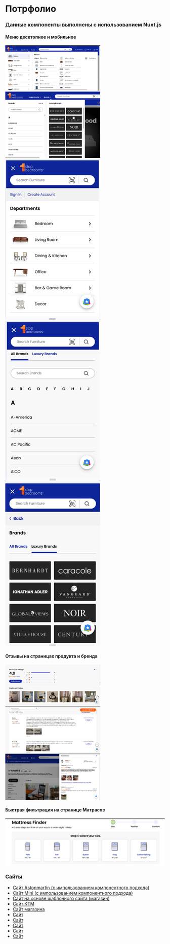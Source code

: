 # Потрфолио
  <h3>Данные компоненты выполнены с использованием Nuxt.js </h3>
  <div> 
    <h4>Меню десктопное и мобильное</h4>
    <img src="Photo my work Nuxt.js/menuDesktop-1.png" width="300px">
    <img src="Photo my work Nuxt.js/menuDesktop-2.png" width="300px">
    <br/>
    <img src="Photo my work Nuxt.js/menuMobile-1.png" width="300px">
    <img src="Photo my work Nuxt.js/menuMobile-2.png" width="300px">
    <img src="Photo my work Nuxt.js/menuMobile-3.png" width="300px">
</div>
<div>
   <h4>Отзывы на страницах продукта и бренда</h4>
    <img src="Photo my work Nuxt.js/reviews-1.png" width="300px">
    <img src="Photo my work Nuxt.js/reviews-2.png" width="300px">
    <img src="Photo my work Nuxt.js/reviews-3.png" width="300px">
</div>
<div>
   <h4>Быстрая фильтрация на странице Матрасов</h4>
     <img src="Photo my work Nuxt.js/mattressFinder.png">
</div>
<h3> Сайты </h3>
<ul>
  <li><a href="http://astonmartinkyiv.com/uk" target="_blank">Сайт Astonmartin (с импользованием компонентного подхода)</li>
  <li><a href="https://mini-kyiv.com.ua/ru" target="_blank">Сайт Mini (с импользованием компонентного подхода)</li>
  <li><a href="https://anika-shop.com/ru" target="_blank">Сайт на основе шаблонного сайта (магазин)</li>
  <li><a href="https://ktm.kharkov.ua/ru" target="_blank">Сайт KTM</li>
  <li><a href="https://alisa-ua.com/" target="_blank">Сайт магазина</li>
  <li><a href="https://amd.pl.ua/" target="_blank">Сайт</li>
  <li><a href="https://slat.com.ua/ru" target="_blank">Сайт</li>
  <li><a href="https://tricom.com.ua/ru" target="_blank">Сайт</li>
  <li><a href="https://vetexpert.com.ua/" target="_blank">Сайт</li>
  <li><a href="https://climate-element.com.ua/ru" target="_blank">Сайт</li>
</ul>
